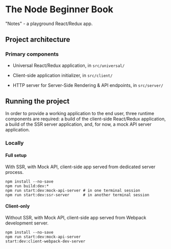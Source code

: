 # The Node Beginner Book

"Notes" - a playground React/Redux app.


## Project architecture

### Primary components

* Universal React/Redux application, in `src/universal/`

* Client-side application initializer, in `src/client/`

* HTTP server for Server-Side Rendering & API endpoints, in `src/server/`


## Running the project

In order to provide a working application to the end user, three runtime components are required: a build of the client-side React/Redux application, a build of the SSR server application, and, for now, a mock API server application.


### Locally

#### Full setup

With SSR, with Mock API, client-side app served from dedicated server process.

    npm install --no-save
    npm run build:dev:*
    npm run start:dev:mock-api-server # in one terminal session
    npm run start:dev:ssr-server      # in another terminal session


#### Client-only

Without SSR, with Mock API, client-side app served from Webpack development server.

    npm install --no-save
    npm run start:dev:mock-api-server
    start:dev:client-webpack-dev-server
